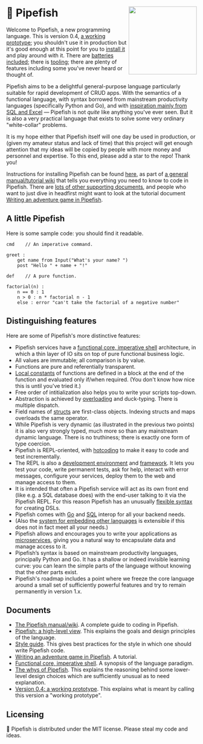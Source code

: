 # 🧿 Pipefish <img align="right" width="180"  src="https://github.com/tim-hardcastle/Pipefish/blob/main/rsc/images/Rene.png">

Welcome to Pipefish, a new programming language. This is version 0.4, [a working prototype](https://github.com/tim-hardcastle/Pipefish/blob/main/docs/working-prototype.md); you shouldn't use it in production but it's good enough at this point for you to [install it](https://github.com/tim-hardcastle/Pipefish/wiki/Installing-and-using-Pipefish) and play around with it. There are [batteries included](https://github.com/tim-hardcastle/Pipefish/wiki/Imports-and-libraries#libraries); there is [tooling](https://github.com/tim-hardcastle/Pipefish/wiki/Developing-in-Pipefish); there are plenty of features including some you've never heard or thought of.

Pipefish aims to be a delightful general-purpose language particularly suitable for rapid development of CRUD apps. With the semantics of a functional language, with syntax borrowed from mainstream productivity languages (specifically Python and Go), and with [inspiration mainly from SQL and Excel](https://github.com/tim-hardcastle/Pipefish/blob/main/docs/pipefish-a-high-level-view.md) — Pipefish is not *quite* like anything you've ever seen. But it is also a very practical language that exists to solve some very ordinary "white-collar" problems.

It is my hope either that Pipefish itself will one day be used in production, or (given my amateur status and lack of time) that this project will get enough attention that my ideas will be copied by people with more money and personnel and expertise. To this end, please add a star to the repo! Thank you!

Instructions for installing Pipefish can be found [here](https://github.com/tim-hardcastle/Pipefish/wiki/Installing-and-using-Pipefish), as part of [a general manual/tutorial wiki](https://github.com/tim-hardcastle/Pipefish/wiki) that tells you everything you need to know to code in Pipefish. There are [lots of other supporting documents](https://github.com/tim-hardcastle/Pipefish/tree/main/docs), and people who want to just dive in headfirst might want to look at the tutorial document [Writing an adventure game in Pipefish](https://github.com/tim-hardcastle/Pipefish/blob/main/docs/writing-an-adventure-game-in-pipefish.md).

## A little Pipefish

Here is some sample code: you should find it readable.

```
cmd    // An imperative command.

greet :
    get name from Input("What's your name? ")
    post "Hello " + name + "!"

def    // A pure function.

factorial(n) :
    n == 0 : 1
    n > 0 : n * factorial n - 1
    else : error "can't take the factorial of a negative number"
```

## Distinguishing features

Here are some of Pipefish's more distinctive features:

* Pipefish services have a [functional core, imperative shell](https://github.com/tim-hardcastle/Pipefish/blob/main/docs/functional-core-imperative-shell.md) architecture, in which a thin layer of IO sits on top of pure functional business logic.
* All values are immutable; all comparison is by value.
* Functions are pure and referentially transparent.
* [Local constants](https://github.com/tim-hardcastle/Pipefish/wiki/Local-constants-and-inner-functions#local-constants) of functions are defined in a block at the end of the function and evaluated only if/when required. (You don't know how nice this is until you've tried it.)
* Free order of intitialization also helps you to write your scripts top-down.
* Abstraction is achieved by [overloading](https://github.com/tim-hardcastle/Pipefish/wiki/Function-signatures-and-overloading#overloading) and duck-typing. There is multiple dispatch.
* Field names of [structs](https://github.com/tim-hardcastle/Pipefish/wiki/Structs) are first-class objects. Indexing structs and maps overloads the same operator.
* While Pipefish is very dynamic (as illustrated in the previous two points) it is also very strongly typed, much more so than any mainstream dynamic language. There is no truthiness; there is exactly one form of type coercion.
* Pipefish is REPL-oriented, with [hotcoding](https://github.com/tim-hardcastle/Pipefish/wiki/Hotcoding) to make it easy to code and test incrementally.
* The REPL is also a [development environment](https://github.com/tim-hardcastle/Pipefish/wiki/Developing-in-Pipefish) and [framework](https://github.com/tim-hardcastle/Pipefish/wiki/Client-and-server). It lets you test your code, write permanent tests, ask for help, interact with error messages, configure your services, deploy them to the web and manage access to them.
* It is intended that often a Pipefish service will act as its own front end (like e.g. a SQL database does) with the end-user talking to it via the Pipefish REPL. For this reason Pipefish has an unusually [flexible syntax](https://github.com/tim-hardcastle/Pipefish/wiki/Infixes,-postfixes,-etc) for creating DSLs.
* Pipefish comes with [Go](https://github.com/tim-hardcastle/Pipefish/wiki/Golang-interop) and [SQL](https://github.com/tim-hardcastle/Pipefish/wiki/SQL-interop) interop for all your backend needs.
* (Also the [system for embedding other languages](https://github.com/tim-hardcastle/Pipefish/wiki/Snippets) is extensible if this does not in fact meet all your needs.)
* Pipefish allows and encourages you to write your applications as [microservices](https://github.com/tim-hardcastle/Pipefish/wiki/Microservices), giving you a natural way to encapsulate data and manage access to it.
* Pipefish’s syntax is based on mainstream productivity languages, principally Python and Go. It has a shallow or indeed invisible learning curve: you can learn the simple parts of the language without knowing that the other parts exist.
* Pipefish's roadmap includes a point where we freeze the core language around a small set of sufficiently powerful features and try to remain permanently in version 1.x.

## Documents

* [The Pipefish manual/wiki](https://github.com/tim-hardcastle/Pipefish/wiki). A complete guide to coding in Pipefish.
* [Pipefish: a high-level view](https://github.com/tim-hardcastle/Pipefish/blob/main/docs/-a-high-level-view.md). This explains the goals and design principles of the language.
* [Style guide](https://github.com/tim-hardcastle/Pipefish/blob/main/docs/style-guide.md). This gives best practices for the style in which one should write Pipefish code.
* [Writing an adventure game in Pipefish](https://github.com/tim-hardcastle/Pipefish/blob/main/docs/writing-an-adventure-game-in-pipefish.md). A tutorial.
* [Functional core, imperative shell](https://github.com/tim-hardcastle/Pipefish/blob/main/docs/functional-core-imperative-shell.md). A synopsis of the language paradigm.
* [The whys of Pipefish](https://github.com/tim-hardcastle/Pipefish/blob/main/docs/the-whys-of-.md). This explains the reasoning behind some lower-level design choices which are sufficiently unusual as to need explanation.
* [Version 0.4: a working prototype](https://github.com/tim-hardcastle/Pipefish/blob/main/docs/working-prototype.md). This explains what is meant by calling this version a "working prototype".

## Licensing

🧿 Pipefish is distributed under the MIT license. Please steal my code and ideas.
